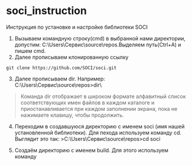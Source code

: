 # soci_instruction
Инструкция по установке и настройке библиотеки SOCI
1. Вызываем командную строку(cmd) в выбранной нами директории, допустим: C:\Users\Сервис\source\repos.Выделяем путь(Ctrl+A) и пишем cmd.
2. Далее прописываем клонированную ссылку 
```shell
git clone https://github.com/SOCI/soci.git
```
3. Далее прописываем dir.
   Например: C:\Users\Сервис\source\repos>dir\
> Команда dir отображает в широком формате алфавитный список соответствующих имен файлов в каждом каталоге и приостанавливается при каждом заполнении экрана, пока не нажимаете клавишу, чтобы продолжить.
4. Переходим в создавшуюся директорию с именем soci (имя нашей установленной библиотеки). Для пехода используем команду cd.
Выглядит это так: >C:\Users\Сервис\source\repos>cd soci

5. Создаём директорию с именем build. Для этого используем команду 

